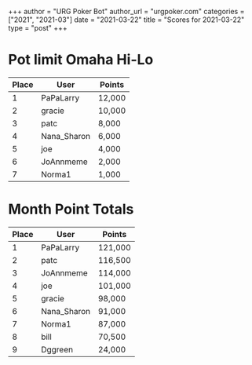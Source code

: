 +++
author = "URG Poker Bot"
author_url = "urgpoker.com"
categories = ["2021", "2021-03"]
date = "2021-03-22"
title = "Scores for 2021-03-22"
type = "post"
+++
# Pot limit Omaha Hi-Lo

| Place | User | Points |
|-------|------|--------|
| 1 | PaPaLarry | 12,000 |
| 2 | gracie | 10,000 |
| 3 | patc | 8,000 |
| 4 | Nana_Sharon | 6,000 |
| 5 | joe | 4,000 |
| 6 | JoAnnmeme | 2,000 |
| 7 | Norma1 | 1,000 |

# Month Point Totals

| Place | User | Points |
|-------|------|--------|
| 1 | PaPaLarry | 121,000 |
| 2 | patc | 116,500 |
| 3 | JoAnnmeme | 114,000 |
| 4 | joe | 101,000 |
| 5 | gracie | 98,000 |
| 6 | Nana_Sharon | 91,000 |
| 7 | Norma1 | 87,000 |
| 8 | bill | 70,500 |
| 9 | Dggreen | 24,000 |
